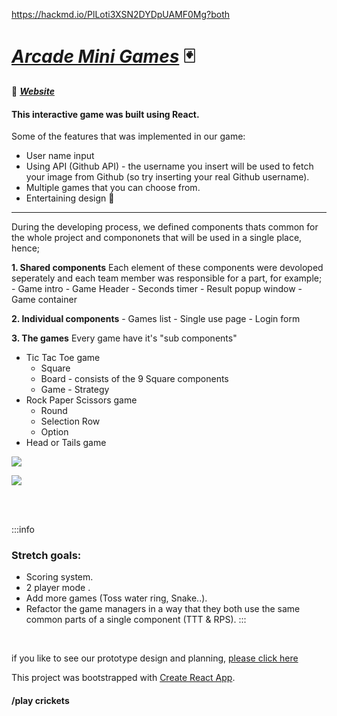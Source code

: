 
https://hackmd.io/PlLoti3XSN2DYDpUAMF0Mg?both

# [*Arcade Mini Games*](https://hackmd.io/RBt-7_jgQC6iImJqWkkBUg) :black_joker:

:triangular_flag_on_post: [***Website***](https://arcade-mini-games.netlify.app/)

#### This interactive game was built using React.


Some of the features that was implemented in our game:
- User name input
- Using API (Github API) - the username you insert will be used to fetch your image from Github (so try inserting your real Github username).
- Multiple games that you can choose from.
-  Entertaining design :game_die: 


----

During the developing process, we defined components thats common for the whole project and compononets that will be used in a single place, hence;


**1. Shared components** 
Each element of these components were devoloped seperately and each team member was responsible for a part, for example;
     - Game intro
     - Game Header
     - Seconds timer
     - Result popup window
     - Game container
     
**2. Individual components**
     - Games list - Single use page
     - Login form
     

**3. The games**
Every game have it's "sub components"
 - Tic Tac Toe game
     - Square 
     - Board - consists of the 9 Square components
     - Game - Strategy
 - Rock Paper Scissors game
     - Round
     - Selection Row 
     - Option 
 - Head or Tails game


![](https://i.imgur.com/uE75ML3.png)


![](https://i.imgur.com/JlZOn9A.png)


<br>
<br>

:::info
### Stretch goals:
- Scoring system.
- 2 player mode .
- Add more games (Toss water ring, Snake..).
- Refactor the game managers in a way that they both use the same common parts of a single component (TTT & RPS).
:::


<br>

if you like to see our prototype design and planning, [please click here](https://hackmd.io/PlLoti3XSN2DYDpUAMF0Mg?both)



This project was bootstrapped with [Create React App](https://github.com/facebook/create-react-app).

#### /play crickets 
